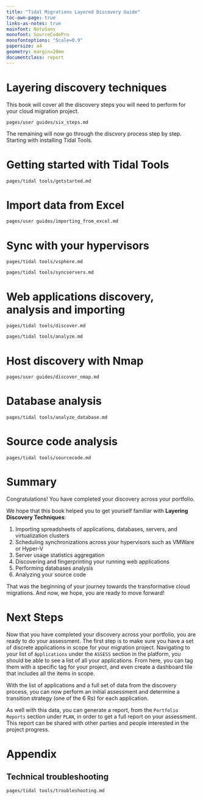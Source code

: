 ```yaml
---
title: "Tidal Migrations Layered Discovery Guide"
toc-own-page: true
links-as-notes: true
mainfont: NotoSans
monofont: SourceCodePro
monofontoptions: "Scale=0.9"
papersize: a4
geometry: margin=20mm
documentclass: report
---
```


# Layering discovery techniques
This book will cover all the discovery steps you will need to perform for your cloud migration project.

```{.include shift-heading-level-by=1}
pages/user guides/six_steps.md
```

The remaining will now go through the discvory process step by step. Starting with installing Tidal Tools.

# Getting started with Tidal Tools

```{.include}
pages/tidal tools/getstarted.md
```
# Import data from Excel

```{.include}
pages/user guides/importing_from_excel.md
```

# Sync with your hypervisors

```{.include}
pages/tidal tools/vsphere.md
```

```{.include}
pages/tidal tools/syncservers.md
```

# Web applications discovery, analysis and importing

```{.include}
pages/tidal tools/discover.md
```

```{.include}
pages/tidal tools/analyze.md
```

# Host discovery with Nmap

```{.include}
pages/user guides/discover_nmap.md
```

# Database analysis

```{.include}
pages/tidal tools/analyze_database.md
```

# Source code analysis

```{.include}
pages/tidal tools/sourcecode.md
```

# Summary

Congratulations! You have completed your discovery across your portfolio.

We hope that this book helped you to get yourself familiar with **Layering Discovery Techniques**:

1. Importing spreadsheets of applications, databases, servers, and virtualization clusters
2. Scheduling synchronizations across your hypervisors such as VMWare or Hyper-V
3. Server usage statistics aggregation
4. Discovering and fingerprinting your running web applications
5. Performing databases analysis
6. Analyzing your source code

That was the beginning of your journey towards the transformative cloud migrations. And now, we hope, you are ready to move forward!

# Next Steps

Now that you have completed your discovery across your portfolio, you are ready to do your assessment.
The first step is to make sure you have a set of discrete applications in scope for your migration project.
Navigating to your list of `Applications` under the `ASSESS` section in the platform, you should be able to see a list of all your applications.
From here, you can tag them with a specific tag for your project, and even create a dashboard tile that includes all the items in scope.

With the list of applications and a full set of data from the discovery process, you can now perform an initial assessment and determine a transition
strategy (one of the 6 Rs) for each application.

As well with this data, you can generate a report, from the `Portfolio Reports` section under `PLAN`, in order to get a full report on your assessment.
This report can be shared with other parties and people interested in the project progress.

# Appendix

## Technical troubleshooting

```{.include}
pages/tidal tools/troubleshooting.md
```
